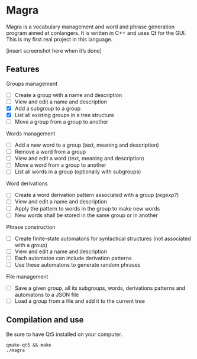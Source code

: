 # Magra

Magra is a vocabulary management and word and phrase generation program aimed at conlangers.
It is written in C++ and uses Qt for the GUI. This is my first real project in this language.

[insert screenshot here when it’s done]

## Features

Groups management
- [ ] Create a group with a name and description
- [ ] View and edit a name and description
- [x] Add a subgroup to a group
- [x] List all existing groups in a tree structure
- [ ] Move a group from a group to another

Words management
- [ ] Add a new word to a group (text, meaning and description)
- [ ] Remove a word from a group
- [ ] View and edit a word (text, meaning and description)
- [ ] Move a word from a group to another
- [ ] List all words in a group (optionally with subgroups)

Word derivations
- [ ] Create a word derivation pattern associated with a group (*regexp?*)
- [ ] View and edit a name and description
- [ ] Apply the pattern to words in the group to make new words
- [ ] New words shall be stored in the same group or in another

Phrase construction
- [ ] Create finite-state automatons for syntactical structures (not associated with a group)
- [ ] View and edit a name and description
- [ ] Each automaton can include derivation patterns
- [ ] Use these automatons to generate random phrases

File management
- [ ] Save a given group, all its subgroups, words, derivations patterns and automatons to a JSON file
- [ ] Load a group from a file and add it to the current tree

## Compilation and use

Be sure to have Qt5 installed on your computer.

```
qmake-qt5 && make
./magra
```
